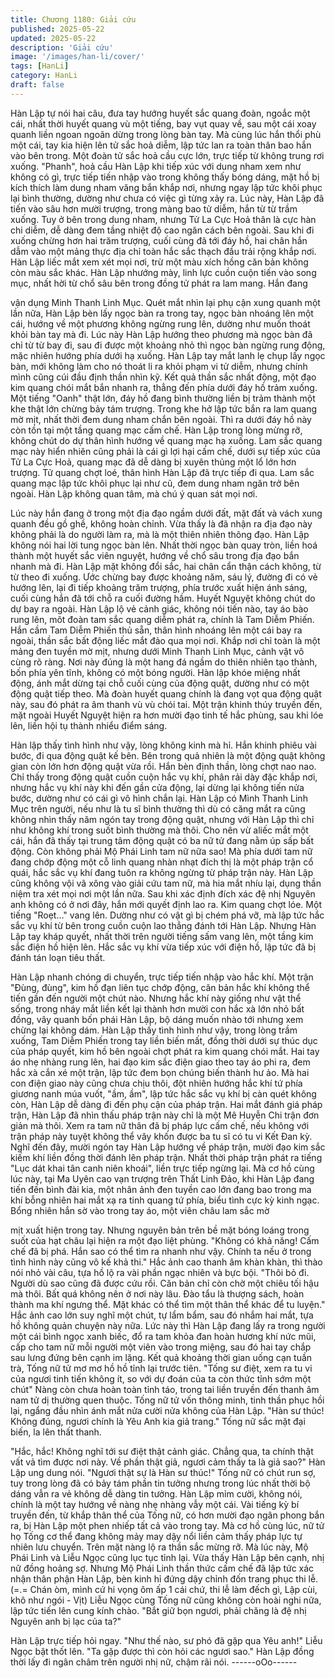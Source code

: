 ```yaml
---
title: Chương 1180: Giải cứu
published: 2025-05-22
updated: 2025-05-22
description: 'Giải cứu'
image: '/images/han-li/cover/'
tags: [HanLi]
category: HanLi
draft: false
---
```


Hàn Lập tự nói hai câu, đưa tay hướng huyết sắc quang đoàn,
ngoắc một cái, nhất thời huyết quang vù một tiếng, bay vụt quay
về, sau một cái xoay quanh liền ngoan ngoãn dừng trong lòng
bàn tay.
Mà cùng lúc hắn thổi phù một cái, tay kia hiện lên tử sắc hoả
diễm, lập tức lan ra toàn thân bao hắn vào bên trong.
Một đoàn tử sắc hoả cầu cực lớn, trực tiếp từ không trung rơi
xuống.
"Phanh", hoả cầu Hàn Lập khi tiếp xúc với dung nham xem như
không có gì, trực tiếp tiến nhập vào trong không thấy bóng dáng,
mặt hồ bị kích thích làm dung nham văng bắn khắp nơi, nhưng
ngay lập tức khôi phục lại bình thường, dường như chưa có việc
gì từng xảy ra.
Lúc này, Hàn Lập đã tiến vào sâu hơn mười trượng, trong màng
bao tử diễm, hắn từ từ trầm xuống.
Tuy ở bên trong dung nham, nhưng Tử La Cực Hoả thân là cực
hàn chi diễm, dễ dàng đem tầng nhiệt độ cao ngăn cách bên
ngoài.
Sau khi đi xuống chừng hơn hai trăm trượng, cuối cùng đã tới đáy
hồ, hai chân hắn dẫm vào một mảng thực địa chỉ toàn hắc sắc
thạch đầu trải rộng khắp nơi.
Hàn Lập liếc mắt xem xét mọi nơi, trừ một màu xích hồng căn bản
không còn màu sắc khác.
Hàn Lập nhướng mày, linh lực cuồn cuộn tiến vào song mục, nhất
hời từ chổ sâu bên trong đồng tử phát ra lam mang. Hắn đang

vận dụng Minh Thanh Linh Mục.
Quét mắt nhìn lại phụ cận xung quanh một lần nữa, Hàn Lập bèn
lấy ngọc bàn ra trong tay, ngọc bàn nhoáng lên một cái, hướng về
một phương không ngừng rung lên, dường như muốn thoát khỏi
bàn tay mà đi.
Lúc này Hàn Lập hướng theo phương mà ngọc bàn đã chỉ từ từ
bay đi, sau đi được một khoảng nhỏ thì ngọc bàn ngừng rung
động, mặc nhiên hướng phía dưới hạ xuống.
Hàn Lập tay mắt lanh lẹ chụp lấy ngọc bàn, mới không làm cho
nó thoát li ra khỏi phạm vi tử diễm, nhưng chính mình cũng cúi
đầu định thần nhìn kỹ.
Kết quả thần sắc nhất động, một đạo kim quang chói mắt bắn
nhanh ra, thẳng đến phía dưới đáy hồ trảm xuống.
Một tiếng "Oanh" thật lớn, đáy hồ đang bình thường liền bị trảm
thành một khe thật lớn chừng bảy tám trượng.
Trong khe hở lập tức bắn ra lam quang mờ mịt, nhất thời đem
dung nham chắn bên ngoài.
Thì ra dưới đáy hồ này còn tồn tại một tầng quang mạc cấm chế.
Hàn Lập trong lòng mừng rỡ, không chút do dự thân hình hướng
về quang mạc hạ xuống.
Lam sắc quang mạc này hiển nhiên cũng phải là cái gì lợi hại cấm
chế, dưới sự tiếp xúc của Tử La Cực Hoả, quang mạc đã dễ dàng
bị xuyên thủng một lổ lớn hơn trượng.
Tử quang chợt loé, thân hình Hàn Lập đã trực tiếp đi qua.
Lam sắc quang mạc lập tức khôi phục lại như cũ, đem dung nham
ngăn trở bên ngoài.
Hàn Lập không quan tâm, mà chú ý quan sát mọi nơi.

Lúc này hắn đang ở trong một địa đạo ngầm dưới đất, mặt đất và
vách xung quanh đều gồ ghề, không hoàn chỉnh. Vừa thấy là đã
nhận ra địa đạo này không phải là do người làm ra, mà là một
thiên nhiên thông đạo.
Hàn Lập không nói hai lời tung ngọc bàn lên.
Nhất thời ngọc bàn quay tròn, liền hoá thành một huyết sắc viên
nguyệt, hướng về chổ sâu trong địa đạo bắn nhanh mà đi.
Hàn Lập mặt không đổi sắc, hai chân cẩn thận cách không, từ từ
theo đi xuống.
Ước chừng bay được khoảng năm, sáu lý, đường đi có vẻ hướng
lên, lại đi tiếp khoảng trăm trượng, phía trước xuất hiện ánh sáng,
cuối cùng hắn đã tới chỗ ra cuối đường hầm.
Huyết Nguyệt không chút do dự bay ra ngoài.
Hàn Lập lộ vẻ cảnh giác, không nói tiến nào, tay áo bào rung lên,
môt đoàn tam sắc quang diễm phát ra, chính là Tam Diễm Phiến.
Hắn cầm Tam Diễm Phiến thủ sẵn, thân hình nhoáng lên một cái
bay ra ngoài, thần sắc bất động liếc mắt đảo qua mọi nơi.
Khắp nơi chỉ toàn là một mảng đen tuyền mờ mịt, nhưng dưới
Minh Thanh Linh Mục, cảnh vật vô cùng rõ ràng.
Nơi này đúng là một hang đá ngầm do thiên nhiên tạo thành, bốn
phía yên tĩnh, không có một bóng người.
Hàn lập khóe miệng nhất động, ánh mắt dừng tại chỗ cuối cùng
của động quật, dường như có một động quật tiếp theo.
Mà đoàn huyết quang chính là đang vọt qua động quật này, sau
đó phát ra âm thanh vù vù chói tai.
Một trận khinh thúy truyền đến, mặt ngoài Huyết Nguyệt hiện ra
hơn mười đạo tinh tế hắc phùng, sau khi lóe lên, liền hội tụ thành
nhiểu điểm sáng.

Hàn lập thấy tình hình như vậy, lòng không kinh mà hỉ.
Hắn khinh phiêu vài bước, đi qua động quật kế bên.
Bên trong quả nhiên là một động quật không gian còn lớn hơn
động quật vừa rồi. Hắn bèn định thần, lòng chợt nao nao.
Chỉ thấy trong động quật cuồn cuộn hắc vụ khí, phân rải dày đặc
khắp nơi, nhưng hắc vụ khí này khi đến gần cửa động, lại dừng
lại không tiến nửa bước, dường như có cái gì vô hình chắn lại.
Hàn Lập có Mình Thanh Linh Mục trên người, nếu như là tu sĩ
bình thường thì dù có căng mắt ra cũng không nhìn thấy năm
ngón tay trong động quật, nhưng với Hàn Lập thì chỉ như không
khí trong suốt bình thường mà thôi. Cho nên vừ aliếc mắt một cái,
hắn đã thấy tại trung tâm động quật có ba nữ tử đang nằm úp sấp
bất động.
Còn không phải Mộ Phái Linh tam nữ nữa sao!
Mà phía dưới tam nữ đang chớp động một cỗ linh quang nhàn
nhạt đích thị là một pháp trận cổ quái, hắc sắc vụ khí đang tuôn ra
không ngừng từ pháp trận này.
Hàn Lập cũng không vội vã xông vào giải cứu tam nữ, mà hia mắt
nhíu lại, dụng thần niệm tra xét mọi nơi một lần nữa. Sau khi xác
định đích xác đệ nhị Nguyên anh không có ở nơi đây, hắn mới
quyết định lao ra.
Kim quang chợt lóe. Một tiếng "Roẹt…" vang lên. Dường như có
vật gì bị chém phá vỡ, mà lập tức hắc sắc vụ khí từ bên trong
cuồn cuộn lao thẳng đánh tới Hàn Lập.
Nhưng Hàn Lập tay kháp quyết, nhất thời trên người tiếng sấm
vang lên, một tầng kim sắc điện hồ hiện lên.
Hắc sắc vụ khí vừa tiếp xúc với điện hồ, lập tức đã bị đánh tán
loạn tiêu thất.

Hàn Lập nhanh chóng di chuyển, trực tiếp tiến nhập vào hắc khí.
Một trận "Đùng, đùng", kim hồ đạn liên tục chớp động, căn bản
hắc khí không thể tiến gần đến người một chút nào. Nhưng hắc
khí này giống như vật thể sống, trong nháy mắt liền kết lại thành
hơn mười con hắc xà lớn nhỏ bất đồng, vây quanh bốn phái Hàn
Lập, bộ dáng muốn nhào tới nhưng xem chừng lại không dám.
Hàn Lập thấy tình hình như vậy, trong lòng trầm xuống, Tam Diễm
Phiến trong tay liền biến mất, đồng thời dưới sự thúc dục của
pháp quyết, kim hồ bên ngoài chợt phát ra kim quang chói mắt.
Hai tay áo nhẹ nhàng rung lên, hai đạo kim sắc điện giao theo tay
áo phi ra, đem hắc xà cắn xé một trận, lập tức đem bọn chúng
biến thành hư ảo.
Mà hai con điện giao này cũng chưa chịu thôi, đột nhiên hướng
hắc khí tứ phía giương nanh múa vuốt, "ầm, ầm", lập tức hắc sắc
vụ khí bị càn quét không còn, Hàn Lập dễ dàng đi đến phụ cận
của pháp trận.
Hai mắt đánh giá pháp trận, Hàn Lập đã nhìn thấu pháp trận này
chỉ là một Mê Huyễn Chi trận đơn giản mà thôi.
Xem ra tam nữ thân đã bị pháp lực cấm chế, nếu không với trận
pháp này tuyệt không thể vây khốn được ba tu sĩ có tu vi Kết Đan
kỳ.
Nghĩ đến đây, mười ngón tay Hàn Lập hướng về pháp trận, mười
đạo kim sắc kiếm khí liền đồng thời đánh lên pháp trận.
Nhất thời pháp trận phát ra tiếng "Lục dát khai tân canh niên
khoái", liền trực tiếp ngừng lại.
Mà cơ hồ cùng lúc này, tại Ma Uyên cao vạn trượng trên Thất
Linh Đảo, khi Hàn Lập đang tiến đến bình đài kia, một nhân ảnh
đen tuyền cao lớn đang bao trong ma khí bỗng nhiên hai mắt xạ
ra tinh quang tứ phía, biểu tình cực kỳ kinh ngạc.
Bổng nhiên hắn sờ vào trong tay áo, một viên châu lam sắc mờ

mịt xuất hiện trong tay.
Nhưng nguyên bản trên bề mặt bóng loáng trong suốt của hạt
châu lại hiện ra một đạo liệt phùng.
"Không có khả năng! Cấm chế đã bị phá. Hắn sao có thể tìm ra
nhanh như vậy. Chính ta nếu ở trong tình hình này cũng vô kế khả
thi."
Hắc ảnh cao thanh âm khàn khàn, thì thào nói nhỏ vài câu, tựa hồ
lộ ra vài phần ngạc nhiên và bực bội.
"Thôi bỏ đi. Người dù sao cũng đã được cứu rồi. Căn bản chỉ còn
chờ một chiêu tối hậu mà thôi. Bất quá không nên ở nơi này lâu.
Đào tẩu là thượng sách, hoàn thành ma khí ngưng thể. Mặt khác
có thể tìm một thân thể khác để tu luyện."
Hắc ảnh cao lớn suy nghĩ một chút, tự lẩm bẩm, sau đó nhắm hai
mắt, tựa hồ không quản chuyện này nữa.
Lức này thì Hàn Lập đang lấy ra trong người một cái bình ngọc
xanh biếc, đổ ra tam khỏa đan hoàn hương khí nức mũi, cấp cho
tam nữ mỗi người một viên vào trong miệng, sau đó hai tay chắp
sau lưng đứng bên cạnh im lặng.
Kết quả khoảng thời gian uống cạn tuần trà, Tống nữ tử mơ mơ
hồ hồ tỉnh lại trước tiên.
"Tống sư điệt, xem ra tu vi của ngươi tinh tiến không ít, so với dự
đoán của ta còn thức tỉnh sớm một chút"
Nàng còn chưa hoàn toàn tỉnh táo, trong tai liền truyền đến thanh
âm nam tử dị thường quen thuộc.
Tống nữ tử vốn thông minh, tinh thần phục hồi lại, ngẩng đầu nhìn
ánh mắt nửa cười nửa không của Hàn Lập.
"Hàn sư thúc! Không đúng, ngươi chính là Yêu Anh kia giả trang."
Tống nữ sắc mặt đại biến, la lên thất thanh.

"Hắc, hắc! Không nghĩ tới sư điệt thật cảnh giác. Chẳng qua, ta
chính thật vất vả tìm được nơi này. Về phần thật giả, ngươi cảm
thấy ta là giả sao?"
Hàn Lập ung dung nói.
"Ngươi thật sự là Hàn sư thúc!"
Tống nữ có chút run sợ, tuy trong lòng đã có bảy tám phần tin
tưởng nhưng trong lúc nhất thời bộ dáng vẫn ra vẻ không dễ
dàng tin tưởng.
Hàn Lập mỉm cười, không nói, chính là một tay hướng về nàng
nhẹ nhàng vẫy một cái.
Vài tiếng kỳ bí truyền đến, từ khắp thân thể của Tống nữ, có hơn
mười đạo ngân phong bắn ra, bị Hàn Lập một phen nhiếp tất cả
vào trong tay.
Mà cơ hồ cùng lúc, nữ tử họ Tống cơ thể đang không mảy may
dậy nổi liền cảm thấy pháp lực tự nhiên lưu chuyển.
Trên mặt nàng lộ ra thần sắc mừng rỡ.
Mà lúc này, Mộ Phái Linh và Liễu Ngọc cũng lục tục tỉnh lại.
Vừa thấy Hàn Lập bên cạnh, nhị nữ đồng hoảng sợ.
Nhưng Mộ Phái Linh thần thức cấm chế đã lập tức xác nhận thân
phận Hàn Lập, bèn kinh hỉ đứng dậy chỉnh đốn trang phục thi lễ.
(=.= Chán òm, mình cứ hi vọng ôm ấp 1 cái chứ, thi lễ làm đếch
gì, Lập cùi, khô như ngói - Vịt)
Liễu Ngọc cùng Tống nữ cũng không còn hoài nghi nữa, lập tức
tiến lên cung kính chào.
"Bắt giữ bọn ngươi, phải chăng là đệ nhị Nguyên anh bị lạc của
ta?"

Hàn Lập trực tiếp hỏi ngay.
"Như thế nào, sư phó đã gặp qua Yêu anh!" Liễu Ngọc bật thốt
lên.
"Ta gặp được thì còn hỏi các ngươi sao."
Hàn Lập đồng thời lấy đi ngân châm trên người nhị nữ, chậm rãi
nói.
------oOo------
